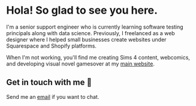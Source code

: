 # Hola! So glad to see you here.

I'm a senior support engineer who is currently learning software testing principals along with data science. Previously, I freelanced as a web designer where I helped small businesses create websites under Squarespace and Shopify platforms. 

When I'm not working, you'll find me creating Sims 4 content, webcomics, and developing visual novel gamesover at my [main website](http://redlotusdesignz.com).

## Get in touch with me 💬

Send me an [email](mailto:dchin@redlotusdesignz.com) if you want to chat.
